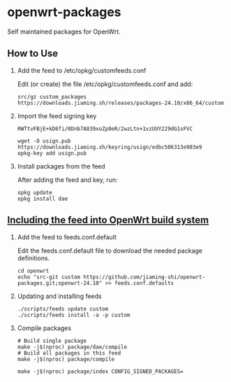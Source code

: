 # openwrt-packages
Self maintained packages for OpenWrt.

## How to Use

1. Add the feed to /etc/opkg/customfeeds.conf

    Edit (or create) the file /etc/opkg/customfeeds.conf and add:
    ```
    src/gz custom_packages https://downloads.jiaming.sh/releases/packages-24.10/x86_64/custom
    ```

2. Import the feed signing key

    ```
    RWTtvFBjE+kD6fi/0Dnb7A839xoZp0eR/2wzLtn+1vzUUY229dG1sFVC
    ```

    ```shell
    wget -O usign.pub https://downloads.jiaming.sh/keyring/usign/edbc506313e903e9
    opkg-key add usign.pub
    ```

3. Install packages from the feed

    After adding the feed and key, run:
    ```shell
    opkg update
    opkg install dae
    ```

## [Including the feed into OpenWrt build system](https://openwrt.org/docs/guide-developer/helloworld/chapter4)

1. Add the feed to feeds.conf.default

    Edit the feeds.conf.default file to download the needed package definitions.

    ```shell
    cd openwrt
    echo "src-git custom https://github.com/jiaming-shi/openwrt-packages.git;openwrt-24.10" >> feeds.conf.defaults
    ```

2. Updating and installing feeds

    ```shell
    ./scripts/feeds update custom
    ./scripts/feeds install -a -p custom
    ```

3. Compile packages

    ```shell
    # Build single package
    make -j$(nproc) package/dae/compile
    # Build all packages in this feed
    make -j$(nproc) package/compile
    
    make -j$(nproc) package/index CONFIG_SIGNED_PACKAGES=
    ```
